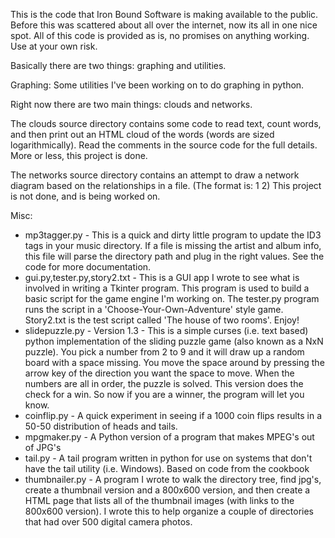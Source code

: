 This is the code that Iron Bound Software is making available to the public. Before this was scattered about all over the internet, now its all in one nice spot. All of this code is provided as is, no promises on anything working. Use at your own risk.

Basically there are two things: graphing and utilities.

Graphing:
Some utilities I've been working on to do graphing in python.

Right now there are two main things: clouds and networks.

The clouds source directory contains some code to read text, count words, and then print out an HTML cloud of the words (words are sized logarithmically). Read the comments in the source code for the full details. More or less, this project is done.

The networks source directory contains an attempt to draw a network diagram based on the relationships in a file. (The format is: 1 2) This project is not done, and is being worked on.

Misc:
  * mp3tagger.py - This is a quick and dirty little program to update the ID3 tags in your music directory. If a file is missing the artist and album info, this file will parse the directory path and plug in the right values. See the code for more documentation.
  * gui.py,tester.py,story2.txt - This is a GUI app I wrote to see what is involved in writing a Tkinter program. This program is used to build a basic script for the game engine I'm working on. The tester.py program runs the script in a 'Choose-Your-Own-Adventure' style game. Story2.txt is the test script called 'The house of two rooms'. Enjoy!
  * slidepuzzle.py - Version 1.3 - This is a simple curses (i.e. text based) python implementation of the sliding puzzle game (also known as a NxN puzzle). You pick a number from 2 to 9 and it will draw up a random board with a space missing. You move the space around by pressing the arrow key of the direction you want the space to move. When the numbers are all in order, the puzzle is solved. This version does the check for a win. So now if you are a winner, the program will let you know.
  * coinflip.py - A quick experiment in seeing if a 1000 coin flips results in a 50-50 distribution of heads and tails.
  * mpgmaker.py - A Python version of a program that makes MPEG's out of JPG's
  * tail.py - A tail program written in python for use on systems that don't have the tail utility (i.e. Windows). Based on code from the cookbook
  * thumbnailer.py - A program I wrote to walk the directory tree, find jpg's, create a thumbnail version and a 800x600 version, and then create a HTML page that lists all of the thumbnail images (with links to the 800x600 version). I wrote this to help organize a couple of directories that had over 500 digital camera photos.



